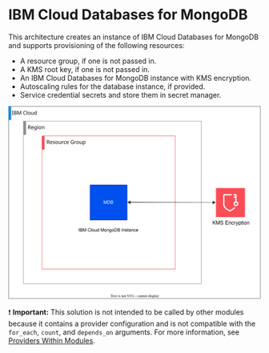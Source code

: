  # IBM Cloud Databases for MongoDB

This architecture creates an instance of IBM Cloud Databases for MongoDB and supports provisioning of the following resources:

- A resource group, if one is not passed in.
- A KMS root key, if one is not passed in.
- An IBM Cloud Databases for MongoDB instance with KMS encryption.
- Autoscaling rules for the database instance, if provided.
- Service credential secrets and store them in secret manager.

![fscloud-mongodb](../../reference-architecture/deployable-architecture-mongodb.svg)

:exclamation: **Important:** This solution is not intended to be called by other modules because it contains a provider configuration and is not compatible with the `for_each`, `count`, and `depends_on` arguments. For more information, see [Providers Within Modules](https://developer.hashicorp.com/terraform/language/modules/develop/providers).